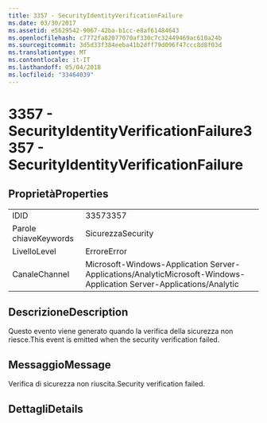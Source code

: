 ```yaml
---
title: 3357 - SecurityIdentityVerificationFailure
ms.date: 03/30/2017
ms.assetid: e5629542-9067-42ba-b1cc-e8af61484643
ms.openlocfilehash: c7772fa82077070af330c7c32449469ac610a24b
ms.sourcegitcommit: 3d5d33f384eeba41b2dff79d096f47ccc8d8f03d
ms.translationtype: MT
ms.contentlocale: it-IT
ms.lasthandoff: 05/04/2018
ms.locfileid: "33464039"
---
```

# <a name="3357---securityidentityverificationfailure"></a><span data-ttu-id="94997-102">3357 - SecurityIdentityVerificationFailure</span><span class="sxs-lookup"><span data-stu-id="94997-102">3357 - SecurityIdentityVerificationFailure</span></span>
## <a name="properties"></a><span data-ttu-id="94997-103">Proprietà</span><span class="sxs-lookup"><span data-stu-id="94997-103">Properties</span></span>  
  
|||  
|-|-|  
|<span data-ttu-id="94997-104">ID</span><span class="sxs-lookup"><span data-stu-id="94997-104">ID</span></span>|<span data-ttu-id="94997-105">3357</span><span class="sxs-lookup"><span data-stu-id="94997-105">3357</span></span>|  
|<span data-ttu-id="94997-106">Parole chiave</span><span class="sxs-lookup"><span data-stu-id="94997-106">Keywords</span></span>|<span data-ttu-id="94997-107">Sicurezza</span><span class="sxs-lookup"><span data-stu-id="94997-107">Security</span></span>|  
|<span data-ttu-id="94997-108">Livello</span><span class="sxs-lookup"><span data-stu-id="94997-108">Level</span></span>|<span data-ttu-id="94997-109">Errore</span><span class="sxs-lookup"><span data-stu-id="94997-109">Error</span></span>|  
|<span data-ttu-id="94997-110">Canale</span><span class="sxs-lookup"><span data-stu-id="94997-110">Channel</span></span>|<span data-ttu-id="94997-111">Microsoft-Windows-Application Server-Applications/Analytic</span><span class="sxs-lookup"><span data-stu-id="94997-111">Microsoft-Windows-Application Server-Applications/Analytic</span></span>|  
  
## <a name="description"></a><span data-ttu-id="94997-112">Descrizione</span><span class="sxs-lookup"><span data-stu-id="94997-112">Description</span></span>  
 <span data-ttu-id="94997-113">Questo evento viene generato quando la verifica della sicurezza non riesce.</span><span class="sxs-lookup"><span data-stu-id="94997-113">This event is emitted when the security verification failed.</span></span>  
  
## <a name="message"></a><span data-ttu-id="94997-114">Messaggio</span><span class="sxs-lookup"><span data-stu-id="94997-114">Message</span></span>  
 <span data-ttu-id="94997-115">Verifica di sicurezza non riuscita.</span><span class="sxs-lookup"><span data-stu-id="94997-115">Security verification failed.</span></span>  
  
## <a name="details"></a><span data-ttu-id="94997-116">Dettagli</span><span class="sxs-lookup"><span data-stu-id="94997-116">Details</span></span>
